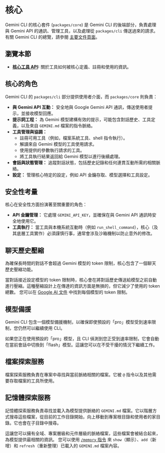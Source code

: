 # 核心

Gemini CLI 的核心套件 (`packages/core`) 是 Gemini CLI 的後端部分，負責處理與 Gemini API 的通訊、管理工具，以及處理從 `packages/cli` 傳送過來的請求。有關 Gemini CLI 的總覽，請參閱 [主要文件頁面](../index.md)。

## 瀏覽本節

- **[核心工具 API](./tools-api.md):** 關於工具如何被核心定義、註冊和使用的資訊。

## 核心的角色

Gemini CLI 的 `packages/cli` 部分提供使用者介面，而 `packages/core` 則負責：

- **與 Gemini API 互動：** 安全地與 Google Gemini API 通訊，傳送使用者提示，並接收模型回應。
- **提示詞工程：** 為 Gemini 模型建構有效的提示，可能包含對話歷史、工具定義，以及來自 `GEMINI.md` 檔案的指令脈絡。
- **工具管理與協調：**
  - 註冊可用工具（例如，檔案系統工具、shell 指令執行）。
  - 解讀來自 Gemini 模型的工具使用請求。
  - 使用提供的參數執行請求的工具。
  - 將工具執行結果返回給 Gemini 模型以進行後續處理。
- **會話與狀態管理：** 追蹤對話狀態，包括歷史記錄和任何連貫互動所需的相關脈絡。
- **設定：** 管理核心特定的設定，例如 API 金鑰存取、模型選擇和工具設定。

## 安全性考量

核心在安全性方面扮演著至關重要的角色：

- **API 金鑰管理：** 它處理 `GEMINI_API_KEY`，並確保在與 Gemini API 通訊時安全地使用它。
- **工具執行：** 當工具與本機系統互動時（例如 `run_shell_command`），核心（及其底層工具實作）必須謹慎行事，通常會涉及沙箱機制以防止意外的修改。

## 聊天歷史壓縮

為確保長時間的對話不會超過 Gemini 模型的 token 限制，核心包含了一個聊天歷史壓縮功能。

當對話接近設定模型的 token 限制時，核心會在將對話歷史傳送給模型之前自動進行壓縮。這種壓縮設計上在傳達的資訊方面是無損的，但它減少了使用的 token 總數。
您可以在 [Google AI 文件](https://ai.google.dev/gemini-api/docs/models) 中找到每個模型的 token 限制。

## 模型備援

Gemini CLI 包含一個模型備援機制，以確保即使預設的「pro」模型受到速率限制，您仍然可以繼續使用 CLI。

如果您正在使用預設的「pro」模型，且 CLI 偵測到您正受到速率限制，它會自動在當前會話中切換到「flash」模型。這讓您可以在不受干擾的情況下繼續工作。

## 檔案探索服務

檔案探索服務負責在專案中尋找與當前脈絡相關的檔案。它被 `@` 指令以及其他需要存取檔案的工具所使用。

## 記憶體探索服務

記憶體探索服務負責尋找並載入為模型提供脈絡的 `GEMINI.md` 檔案。它以階層方式搜尋這些檔案，從目前的工作目錄開始，向上移動到專案根目錄和使用者的家目錄。它也會在子目錄中搜尋。

這讓您可以擁有全域、專案層級和元件層級的脈絡檔案，這些檔案會被結合起來，為模型提供最相關的資訊。
您可以使用 [`/memory` 指令](../cli/commands.md) 來 `show`（顯示）、`add`（新增）和 `refresh`（重新整理）已載入的 `GEMINI.md` 檔案內容。